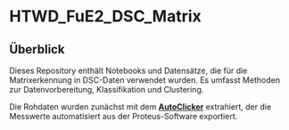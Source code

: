 # HTWD_FuE2_DSC_Matrix

## Überblick
Dieses Repository enthält Notebooks und Datensätze, die für die Matrixerkennung in DSC-Daten verwendet wurden. Es umfasst Methoden zur Datenvorbereitung, Klassifikation und Clustering.  

Die Rohdaten wurden zunächst mit dem [**AutoClicker**](https://github.com/konrad-adamski/HTWD_FuE2_proteusAutoClicker) extrahiert, der die Messwerte automatisiert aus der Proteus-Software exportiert.


